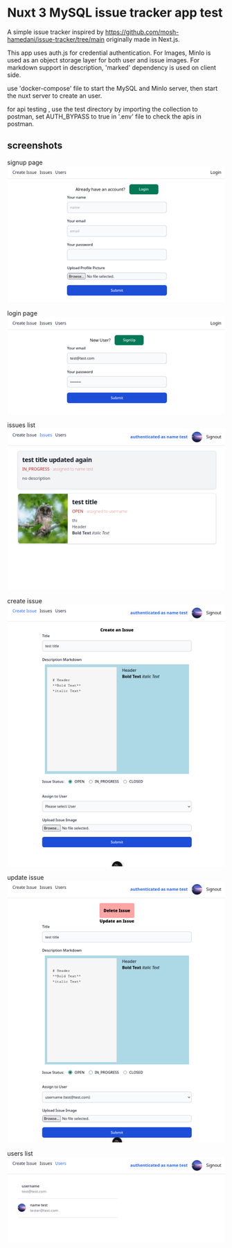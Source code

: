 # Nuxt 3 MySQL issue tracker app test

A simple issue tracker inspired by https://github.com/mosh-hamedani/issue-tracker/tree/main originally made in Next.js.

This app uses auth.js for credential authentication. For Images, MinIo is used as an object storage layer for both user and issue images. For markdown support in description, 'marked' dependency is used on client side.

use 'docker-compose' file to start the MySQL and MinIo server, then start the nuxt server to create an user.

for api testing , use the test directory by importing the collection to postman, set AUTH_BYPASS to true in '.env' file to check the apis in postman.

## screenshots

signup page
![Alt text](<screenshots/signup page.png>)

login page
![Alt text](<screenshots/login page.png>)

issues list
![Alt text](<screenshots/issues list.png>)

create issue
![Alt text](<screenshots/create issue.png>)

update issue
![Alt text](<screenshots/update issue.png>)

users list
![Alt text](<screenshots/users list.png>)
